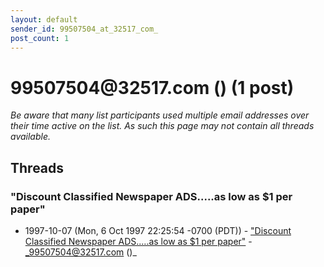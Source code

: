 ```yaml
---
layout: default
sender_id: 99507504_at_32517_com_
post_count: 1
---
```


# 99507504<span>@</span>32517.com () (1 post)

_Be aware that many list participants used multiple email addresses over their time active on the list. As such this page may not contain all threads available._

## Threads

### "Discount Classified Newspaper ADS.....as low as $1 per paper"
+ 1997-10-07 (Mon, 6 Oct 1997 22:25:54 -0700 (PDT)) - ["Discount Classified Newspaper ADS.....as low as $1 per paper"](/archive/1997/10/02acfe378ff9c2fb6764ef353479759e9dae327fe76e309ee0101761ed12d4ba) - _99507504@32517.com ()_

